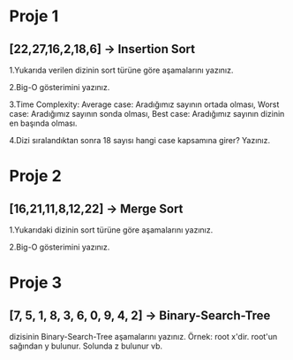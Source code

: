 
# Proje 1

## [22,27,16,2,18,6] -> Insertion Sort

1.Yukarıda verilen dizinin sort türüne göre aşamalarını yazınız.

2.Big-O gösterimini yazınız.

3.Time Complexity: Average case: Aradığımız sayının ortada olması,
Worst case: Aradığımız sayının sonda olması, Best case: Aradığımız 
sayının dizinin en başında olması.

4.Dizi sıralandıktan sonra 18 sayısı hangi case kapsamına girer? Yazınız.

# Proje 2


## [16,21,11,8,12,22] -> Merge Sort

1.Yukarıdaki dizinin sort türüne göre aşamalarını yazınız.

2.Big-O gösterimini yazınız.

# Proje 3
## [7, 5, 1, 8, 3, 6, 0, 9, 4, 2] -> Binary-Search-Tree

dizisinin Binary-Search-Tree aşamalarını yazınız.
Örnek: root x'dir. root'un sağından y bulunur. Solunda z bulunur vb.
